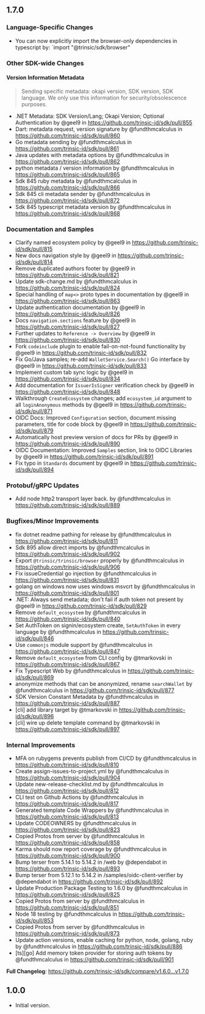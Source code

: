 ## 1.7.0

### Language-Specific Changes
* You can now explicitly import the browser-only dependencies in typescript by: `import "@trinsic/sdk/browser"

### Other SDK-wide Changes
#### Version Information Metadata
> Sending specific metadata: okapi version, SDK version, SDK language. We only use this information for security/obsolescence purposes.
* .NET Metadata: SDK Version/Lang; Okapi Version; Optional Authentication by @geel9 in https://github.com/trinsic-id/sdk/pull/855
* Dart: metadata request, version signature by @fundthmcalculus in https://github.com/trinsic-id/sdk/pull/860
* Go metadata sending by @fundthmcalculus in https://github.com/trinsic-id/sdk/pull/861
* Java updates with metadata options by @fundthmcalculus in https://github.com/trinsic-id/sdk/pull/862
* python metadata / version information by @fundthmcalculus in https://github.com/trinsic-id/sdk/pull/865
* Sdk 845 ruby metadata by @fundthmcalculus in https://github.com/trinsic-id/sdk/pull/866
* Sdk 845 cli metadata sender by @fundthmcalculus in https://github.com/trinsic-id/sdk/pull/872
* Sdk 845 typescript metadata version by @fundthmcalculus in https://github.com/trinsic-id/sdk/pull/868


### Documentation and Samples
* Clarify named ecosystem policy by @geel9 in https://github.com/trinsic-id/sdk/pull/815
* New docs navigation style by @geel9 in https://github.com/trinsic-id/sdk/pull/814
* Remove duplicated authors footer by @geel9 in https://github.com/trinsic-id/sdk/pull/821
* Update sdk-change.md by @fundthmcalculus in https://github.com/trinsic-id/sdk/pull/824
* Special handling of `map<>` proto types in documentation by @geel9 in https://github.com/trinsic-id/sdk/pull/863
* Update authentication documentation by @geel9 in https://github.com/trinsic-id/sdk/pull/826
* Docs `navigation.sections` feature by @geel9 in https://github.com/trinsic-id/sdk/pull/827
* Further updates to `Reference -> Overview` by @geel9 in https://github.com/trinsic-id/sdk/pull/830
* Fork `codeinclude` plugin to enable fail-on-not-found functionality by @geel9 in https://github.com/trinsic-id/sdk/pull/832
* Fix Go/Java samples; re-add `WalletService.Search()` Go interface by @geel9 in https://github.com/trinsic-id/sdk/pull/833
* Implement custom tab sync logic by @geel9 in https://github.com/trinsic-id/sdk/pull/834
* Add documentation for `IssuerIsSigner` verification check by @geel9 in https://github.com/trinsic-id/sdk/pull/848
* Walkthrough `CreateEcosystem` changes; add `ecosystem_id` argument to all `loginAnonymous` methods by @geel9 in https://github.com/trinsic-id/sdk/pull/871
* OIDC Docs: Improved `Configuration` section, document missing parameters, title for code block by @geel9 in https://github.com/trinsic-id/sdk/pull/879
* Automatically host preview version of docs for PRs by @geel9 in https://github.com/trinsic-id/sdk/pull/890
* OIDC Documentation: Improved `Samples` section, link to OIDC Libraries by @geel9 in https://github.com/trinsic-id/sdk/pull/891
* Fix typo in `Standards` document by @geel9 in https://github.com/trinsic-id/sdk/pull/894


### Protobuf/gRPC Updates
* Add node http2 transport layer back. by @fundthmcalculus in https://github.com/trinsic-id/sdk/pull/889


### Bugfixes/Minor Improvements
* fix dotnet readme pathing for release by @fundthmcalculus in https://github.com/trinsic-id/sdk/pull/811
* Sdk 895 allow direct imports by @fundthmcalculus in https://github.com/trinsic-id/sdk/pull/902
* Export `@trinsic/trinsic/browser` properly by @fundthmcalculus in https://github.com/trinsic-id/sdk/pull/906
* Fix issueCredential go injection by @fundthmcalculus in https://github.com/trinsic-id/sdk/pull/831
* golang on windows now uses windows msvcrt by @fundthmcalculus in https://github.com/trinsic-id/sdk/pull/801
* .NET: Always send metadata; don't fail if auth token not present by @geel9 in https://github.com/trinsic-id/sdk/pull/829
* Remove `default_ecosystem` by @fundthmcalculus in https://github.com/trinsic-id/sdk/pull/840
* Set AuthToken on signin/ecosystem create, `SetAuthToken` in every language by @fundthmcalculus in https://github.com/trinsic-id/sdk/pull/846
* Use `commonjs` module support by @fundthmcalculus in https://github.com/trinsic-id/sdk/pull/847
* Remove `default_ecosystem` from CLI config by @tmarkovski in https://github.com/trinsic-id/sdk/pull/867
* Fix Typescript Web by @fundthmcalculus in https://github.com/trinsic-id/sdk/pull/869
* anonymize methods that can be anonymized, rename `searchWallet` by @fundthmcalculus in https://github.com/trinsic-id/sdk/pull/877
* SDK Version Constant Metadata by @fundthmcalculus in https://github.com/trinsic-id/sdk/pull/887
* [cli] add library target by @tmarkovski in https://github.com/trinsic-id/sdk/pull/896
* [cli] wire up delete template command by @tmarkovski in https://github.com/trinsic-id/sdk/pull/897


### Internal Improvements
* MFA on rubygems prevents publish from CI/CD by @fundthmcalculus in https://github.com/trinsic-id/sdk/pull/810
* Create assign-issues-to-project.yml by @fundthmcalculus in https://github.com/trinsic-id/sdk/pull/904
* Update new-release-checklist.md by @fundthmcalculus in https://github.com/trinsic-id/sdk/pull/812
* CLI test on Github Actions by @fundthmcalculus in https://github.com/trinsic-id/sdk/pull/817
* Generated template Code Wrappers by @fundthmcalculus in https://github.com/trinsic-id/sdk/pull/813
* Update CODEOWNERS by @fundthmcalculus in https://github.com/trinsic-id/sdk/pull/823
* Copied Protos from server by @fundthmcalculus in https://github.com/trinsic-id/sdk/pull/858
* Karma should now report coverage by @fundthmcalculus in https://github.com/trinsic-id/sdk/pull/900
* Bump terser from 5.14.1 to 5.14.2 in /web by @dependabot in https://github.com/trinsic-id/sdk/pull/893
* Bump terser from 5.12.1 to 5.14.2 in /samples/oidc-client-verifier by @dependabot in https://github.com/trinsic-id/sdk/pull/892
* Update Production Package Testing to 1.6.0 by @fundthmcalculus in https://github.com/trinsic-id/sdk/pull/825
* Copied Protos from server by @fundthmcalculus in https://github.com/trinsic-id/sdk/pull/851
* Node 18 testing by @fundthmcalculus in https://github.com/trinsic-id/sdk/pull/853
* Copied Protos from server by @fundthmcalculus in https://github.com/trinsic-id/sdk/pull/873
* Update action versions, enable caching for python, node, golang, ruby by @fundthmcalculus in https://github.com/trinsic-id/sdk/pull/886
* [ts][go] Add memory token provider for storing auth tokens by @fundthmcalculus in https://github.com/trinsic-id/sdk/pull/901



**Full Changelog**: https://github.com/trinsic-id/sdk/compare/v1.6.0...v1.7.0

## 1.0.0

- Initial version.
